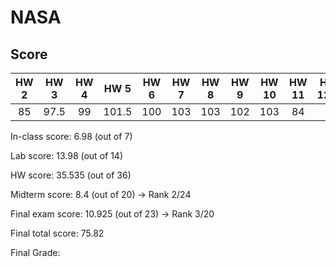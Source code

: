 # NASA

## Score

| HW 2 | HW 3 | HW 4 | HW 5  | HW 6 | HW 7 | HW 8 | HW 9 | HW 10 | HW 11 | HW 12(I) | HW 12(II) |
|:----:|:----:|:----:|:-----:|:----:|:----:|:----:|:----:|:-----:|:-----:|:---:|:---:|
|  85  | 97.5 |  99  | 101.5 | 100  | 103  | 103  | 102  |  103  |  84   |     |     |

In-class score: 6.98 (out of 7)

Lab score: 13.98 (out of 14)

HW score: 35.535 (out of 36)

Midterm score: 8.4 (out of 20) -> Rank 2/24

Final exam score: 10.925 (out of 23) -> Rank 3/20

Final total score: 75.82

Final Grade:
